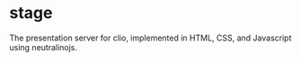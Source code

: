 # stage

The presentation server for clio, implemented in HTML, CSS, and
Javascript using neutralinojs.
